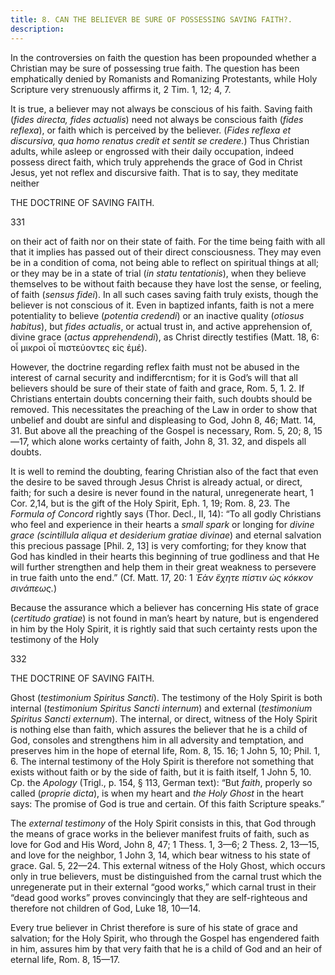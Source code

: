 ```yaml
---
title: 8. CAN THE BELIEVER BE SURE OF POSSESSING SAVING FAITH?.
description: 
---
```


In the controversies on faith the question has been propounded whether a Christian may be sure of possessing true faith. The question has been emphatically denied by Romanists and Romanizing Protestants, while Holy Scripture very strenuously affirms it, 2 Tim. 1, 12; 4, 7. 

It is true, a believer may not always be conscious of his faith. Saving faith (_fides directa, fides actualis_) need not always be conscious faith (_fides reflexa_), or faith which is perceived by the believer. (_Fides reflexa et discursiva, qua homo renatus credit et sentit se credere._) Thus Christian adults, while asleep or engrossed with their daily occupation, indeed possess direct faith, which truly apprehends the grace of God in Christ Jesus, yet not reflex and discursive faith. That is to say, they meditate neither 



THE DOCTRINE OF SAVING FAITH. 


331 


on their act of faith nor on their state of faith. For the time being faith with all that it implies has passed out of their direct consciousness. They may even be in a condition of coma, not being able to reflect on spiritual things at all; or they may be in a state of trial (_in statu tentationis_), when they believe themselves to be without faith because they have lost the sense, or feeling, of faith (_sensus fidei_). In all such cases saving faith truly exists, though the believer is not conscious of it. Even in baptized infants, faith is not a mere potentiality to believe (_potentia credendi_) or an inactive quality (_otiosus habitus_), but _fides actualis_, or actual trust in, and active apprehension of, divine grace (_actus apprehendendi_), as Christ directly testifies (Matt. 18, 6: οἷ μικροὶ οἷ πιστεύοντες εἰς ἐμέ). 

However, the doctrine regarding reflex faith must not be abused in the interest of carnal security and indiffercntism; for it is God’s will that all believers should be sure of their state of faith and grace, Rom. 5, 1. 2. If Christians entertain doubts concerning their faith, such doubts should be removed. This necessitates the preaching of the Law in order to show that unbelief and doubt are sinful and displeasing to God, John 8, 46; Matt. 14, 31. But above all the preaching of the Gospel is necessary, Rom. 5, 20; 8, 15—17, which alone works certainty of faith, John 8, 31. 32, and dispels all doubts. 

It is well to remind the doubting, fearing Christian also of the fact that even the desire to be saved through Jesus Christ is already actual, or direct, faith; for such a desire is never found in the natural, unregenerate heart, 1 Cor. 2,14, but is the gift of the Holy Spirit, Eph. 1, 19; Rom. 8, 23. The _Formula of Concord_ rightly says (Thor. Decl., II, 14): “To all godly Christians who feel and experience in their hearts a _small spark_ or longing for _divine grace (scintillula aliqua et desiderium gratiae divinae_) and eternal salvation this precious passage [Phil. 2, 13] is very comforting; for they know that God has kindled in their hearts this beginning of true godliness and that He will further strengthen and help them in their great weakness to persevere in true faith unto the end.” (Cf. Matt. 17, 20: 1 _᾿Εὰν ἔχητε πίστιν ὡς κόκκον σινάπεως._) 

Because the assurance which a believer has concerning His state of grace (_certitudo gratiae_) is not found in man’s heart by nature, but is engendered in him by the Holy Spirit, it is rightly said that such certainty rests upon the testimony of the Holy 



332 


THE DOCTRINE OF SAVING FAITH. 


Ghost (_testimonium Spiritus Sancti_). The testimony of the Holy Spirit is both internal (_testimonium Spiritus Sancti internum_) and external (_testimonium Spiritus Sancti externum_). The internal, or direct, witness of the Holy Spirit is nothing else than faith, which assures the believer that he is a child of God, consoles and strengthens him in all adversity and temptation, and preserves him in the hope of eternal life, Rom. 8, 15. 16; 1 John 5, 10; Phil. 1, 6. The internal testimony of the Holy Spirit is therefore not something that exists without faith or by the side of faith, but it is faith itself, 1 John 5, 10. Cp. the _Apology_ (Trigl., p. 154, § 113, German text): “But _faith_, properly so called (_proprie dicta_), is when my heart and _the Holy Ghost_ in the heart says: The promise of God is true and certain. Of this faith Scripture speaks.” 

The _external testimony_ of the Holy Spirit consists in this, that God through the means of grace works in the believer manifest fruits of faith, such as love for God and His Word, John 8, 47; 1 Thess. 1, 3—6; 2 Thess. 2, 13—15, and love for the neighbor, 1 John 3, 14, which bear witness to his state of grace. Gal. 5, 22—24. This external witness of the Holy Ghost, which occurs only in true believers, must be distinguished from the carnal trust which the unregenerate put in their external “good works,” which carnal trust in their “dead good works” proves convincingly that they are self-righteous and therefore not children of God, Luke 18, 10—14. 

Every true believer in Christ therefore is sure of his state of grace and salvation; for the Holy Spirit, who through the Gospel has engendered faith in him, assures him by that very faith that he is a child of God and an heir of eternal life, Rom. 8, 15—17. 
